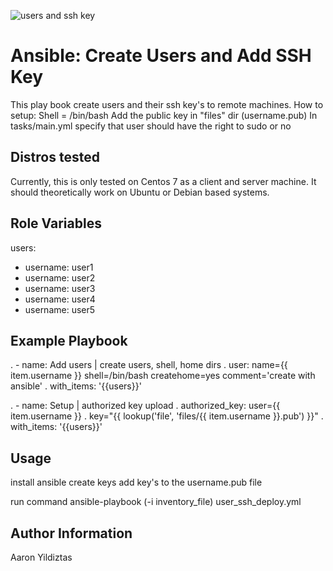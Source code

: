 ![users and ssh key](https://user-images.githubusercontent.com/72060000/109306122-b4037c00-780c-11eb-8a73-3cfdecb19f67.png)





Ansible: Create Users and Add SSH Key
=========
This play book create users and their ssh key's to remote machines. 
How to setup:
Shell = /bin/bash
Add the public key in "files" dir (username.pub)
In tasks/main.yml  specify that user should have the right to sudo or no

Distros tested
------------

Currently, this is only tested on Centos 7 as a client and server machine. It should theoretically work on Ubuntu or Debian based systems.


Role Variables
--------------

users:
  - username: user1
  - username: user2
  - username: user3
  - username: user4
  - username: user5
  
Example Playbook
------------

.  - name: Add users | create users, shell, home dirs
.    user: name={{ item.username }} shell=/bin/bash createhome=yes comment='create with ansible'
.    with_items: '{{users}}'

.   - name: Setup | authorized key upload
.    authorized_key: user={{ item.username }}
.      key="{{ lookup('file', 'files/{{ item.username }}.pub') }}"
.    with_items: '{{users}}'
        

Usage
----------------

install ansible
create keys
add key's to the username.pub file

run command
ansible-playbook (-i inventory_file) user_ssh_deploy.yml

Author Information
------------------

Aaron Yildiztas
